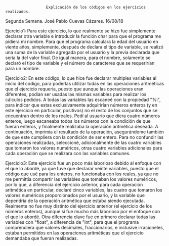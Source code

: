                       Explicación de los códigos en los ejercicios realizados. 
Segunda Semana.
José Pablo Cuevas Cázares.
16/08/18

Ejercicio1:
Para este ejercicio, lo que realmente se hizo fue simplemente declarar otra variable e introducir la función char para que el programa me pidiera mi nombre. Para que el programa calculara la edad del usuario en viente años, simplemente, después de declara el tipo de variable, se realizó una suma de la variable agregada por el usuario y la previa declarada que sería la del valor final. De igual manera, para el nombre, solamente se declaró el tipo de variable y el número de caracteres que se requerirían para un nombre.

Ejercicio2:
En este código, lo que hice fue declarar multiples variables al inicio del código, para poderlas utilizar todas en las operaciones aritméticas que el ejercicio requería, puesto que aunque las operaciones eran diferentes, podían ser usadas las mismas variables para realizar los cálculos pedidos. A todas las variables las escaneé con la propiedad "%i", para indicar que estas exclusivamente adquirirían números enteros (y en este ejercicio en particular, positivos) no el resto de los conjuntos que se encuentran dentro de los reales. Pedí al usuario que diera cuatro números enteros, luego escaneaba todos los números con la condición de que fueran enteros, y finalmente realizaba la operación aritmética deseada. A continuación, imprimía el resultado de la operación, asegurándome también de que este cumpliera con la condición de ser entero. Para no confundir las operaciones realizadas, seleccioné, adicionalmente de las cuatro variables que tomaron los valores numéricos, otras cuatro variables adicionales para cada operación que se realizara con las variables comunes. 

Ejercicio3:
Este ejercicio fue un poco más laborioso debido al enfoque con el que lo abordé, ya que tuve que declarar veinte variables, puesto que el código que usé para los enteros, no funcionaba con los reales, ya que no me permittía compartir las variables que tomaban los valores numéricos, por lo que, a diferencia del ejercicio anterior, para cada operación aritmética en particular, declaré cinco variables, las cuatro que tomaron los valores numéricos proporcionados por el usuario, y la variable que dependría de la operación aritmética que estaba siendo ejecutada. Realmente no fue muy distinto del ejercicio anterior (el ejercicio de los números enteros), aunque sí fue mucho más laborioso por el enfoque con el que lo abordé. Otra diferencia clave fue en primero declarar todas las variables con "float", a diferencia de "int", para que el programa comprendiera que valores decimales, fraccionarios, e inclusive irracioneles, estaban permitidos en las operaciones aritméticas que el ejercicio demandaba que fueran realizadas. 
